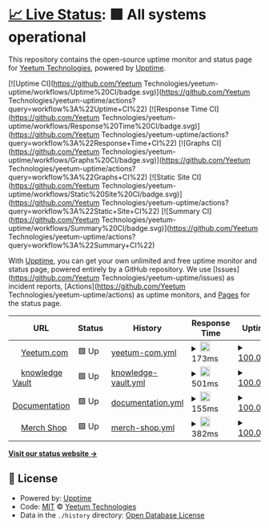 # [📈 Live Status](https://status.yeetum.com): <!--live status--> **🟩 All systems operational**

This repository contains the open-source uptime monitor and status page for [Yeetum Technologies](https://status.yeetum.com), powered by [Upptime](https://github.com/upptime/upptime).

[![Uptime CI](https://github.com/Yeetum Technologies/yeetum-uptime/workflows/Uptime%20CI/badge.svg)](https://github.com/Yeetum Technologies/yeetum-uptime/actions?query=workflow%3A%22Uptime+CI%22)
[![Response Time CI](https://github.com/Yeetum Technologies/yeetum-uptime/workflows/Response%20Time%20CI/badge.svg)](https://github.com/Yeetum Technologies/yeetum-uptime/actions?query=workflow%3A%22Response+Time+CI%22)
[![Graphs CI](https://github.com/Yeetum Technologies/yeetum-uptime/workflows/Graphs%20CI/badge.svg)](https://github.com/Yeetum Technologies/yeetum-uptime/actions?query=workflow%3A%22Graphs+CI%22)
[![Static Site CI](https://github.com/Yeetum Technologies/yeetum-uptime/workflows/Static%20Site%20CI/badge.svg)](https://github.com/Yeetum Technologies/yeetum-uptime/actions?query=workflow%3A%22Static+Site+CI%22)
[![Summary CI](https://github.com/Yeetum Technologies/yeetum-uptime/workflows/Summary%20CI/badge.svg)](https://github.com/Yeetum Technologies/yeetum-uptime/actions?query=workflow%3A%22Summary+CI%22)

With [Upptime](https://upptime.js.org), you can get your own unlimited and free uptime monitor and status page, powered entirely by a GitHub repository. We use [Issues](https://github.com/Yeetum Technologies/yeetum-uptime/issues) as incident reports, [Actions](https://github.com/Yeetum Technologies/yeetum-uptime/actions) as uptime monitors, and [Pages](https://status.yeetum.com) for the status page.

<!--start: status pages-->
<!-- This summary is generated by Upptime (https://github.com/upptime/upptime) -->
<!-- Do not edit this manually, your changes will be overwritten -->
<!-- prettier-ignore -->
| URL | Status | History | Response Time | Uptime |
| --- | ------ | ------- | ------------- | ------ |
| <img alt="" src="https://favicons.githubusercontent.com/yeetum.com" height="13"> [Yeetum.com](https://yeetum.com) | 🟩 Up | [yeetum-com.yml](https://github.com/Yeetum/yeetum-uptime/commits/HEAD/history/yeetum-com.yml) | <details><summary><img alt="Response time graph" src="./graphs/yeetum-com/response-time-week.png" height="20"> 173ms</summary><br><a href="https://status.yeetum.com/history/yeetum-com"><img alt="Response time 168" src="https://img.shields.io/endpoint?url=https%3A%2F%2Fraw.githubusercontent.com%2FYeetum%2Fyeetum-uptime%2FHEAD%2Fapi%2Fyeetum-com%2Fresponse-time.json"></a><br><a href="https://status.yeetum.com/history/yeetum-com"><img alt="24-hour response time 98" src="https://img.shields.io/endpoint?url=https%3A%2F%2Fraw.githubusercontent.com%2FYeetum%2Fyeetum-uptime%2FHEAD%2Fapi%2Fyeetum-com%2Fresponse-time-day.json"></a><br><a href="https://status.yeetum.com/history/yeetum-com"><img alt="7-day response time 173" src="https://img.shields.io/endpoint?url=https%3A%2F%2Fraw.githubusercontent.com%2FYeetum%2Fyeetum-uptime%2FHEAD%2Fapi%2Fyeetum-com%2Fresponse-time-week.json"></a><br><a href="https://status.yeetum.com/history/yeetum-com"><img alt="30-day response time 176" src="https://img.shields.io/endpoint?url=https%3A%2F%2Fraw.githubusercontent.com%2FYeetum%2Fyeetum-uptime%2FHEAD%2Fapi%2Fyeetum-com%2Fresponse-time-month.json"></a><br><a href="https://status.yeetum.com/history/yeetum-com"><img alt="1-year response time 168" src="https://img.shields.io/endpoint?url=https%3A%2F%2Fraw.githubusercontent.com%2FYeetum%2Fyeetum-uptime%2FHEAD%2Fapi%2Fyeetum-com%2Fresponse-time-year.json"></a></details> | <details><summary><a href="https://status.yeetum.com/history/yeetum-com">100.00%</a></summary><a href="https://status.yeetum.com/history/yeetum-com"><img alt="All-time uptime 100.00%" src="https://img.shields.io/endpoint?url=https%3A%2F%2Fraw.githubusercontent.com%2FYeetum%2Fyeetum-uptime%2FHEAD%2Fapi%2Fyeetum-com%2Fuptime.json"></a><br><a href="https://status.yeetum.com/history/yeetum-com"><img alt="24-hour uptime 100.00%" src="https://img.shields.io/endpoint?url=https%3A%2F%2Fraw.githubusercontent.com%2FYeetum%2Fyeetum-uptime%2FHEAD%2Fapi%2Fyeetum-com%2Fuptime-day.json"></a><br><a href="https://status.yeetum.com/history/yeetum-com"><img alt="7-day uptime 100.00%" src="https://img.shields.io/endpoint?url=https%3A%2F%2Fraw.githubusercontent.com%2FYeetum%2Fyeetum-uptime%2FHEAD%2Fapi%2Fyeetum-com%2Fuptime-week.json"></a><br><a href="https://status.yeetum.com/history/yeetum-com"><img alt="30-day uptime 100.00%" src="https://img.shields.io/endpoint?url=https%3A%2F%2Fraw.githubusercontent.com%2FYeetum%2Fyeetum-uptime%2FHEAD%2Fapi%2Fyeetum-com%2Fuptime-month.json"></a><br><a href="https://status.yeetum.com/history/yeetum-com"><img alt="1-year uptime 100.00%" src="https://img.shields.io/endpoint?url=https%3A%2F%2Fraw.githubusercontent.com%2FYeetum%2Fyeetum-uptime%2FHEAD%2Fapi%2Fyeetum-com%2Fuptime-year.json"></a></details>
| <img alt="" src="https://favicons.githubusercontent.com/vault.yeetum.com" height="13"> [knowledge Vault](https://vault.yeetum.com) | 🟩 Up | [knowledge-vault.yml](https://github.com/Yeetum/yeetum-uptime/commits/HEAD/history/knowledge-vault.yml) | <details><summary><img alt="Response time graph" src="./graphs/knowledge-vault/response-time-week.png" height="20"> 501ms</summary><br><a href="https://status.yeetum.com/history/knowledge-vault"><img alt="Response time 472" src="https://img.shields.io/endpoint?url=https%3A%2F%2Fraw.githubusercontent.com%2FYeetum%2Fyeetum-uptime%2FHEAD%2Fapi%2Fknowledge-vault%2Fresponse-time.json"></a><br><a href="https://status.yeetum.com/history/knowledge-vault"><img alt="24-hour response time 517" src="https://img.shields.io/endpoint?url=https%3A%2F%2Fraw.githubusercontent.com%2FYeetum%2Fyeetum-uptime%2FHEAD%2Fapi%2Fknowledge-vault%2Fresponse-time-day.json"></a><br><a href="https://status.yeetum.com/history/knowledge-vault"><img alt="7-day response time 501" src="https://img.shields.io/endpoint?url=https%3A%2F%2Fraw.githubusercontent.com%2FYeetum%2Fyeetum-uptime%2FHEAD%2Fapi%2Fknowledge-vault%2Fresponse-time-week.json"></a><br><a href="https://status.yeetum.com/history/knowledge-vault"><img alt="30-day response time 472" src="https://img.shields.io/endpoint?url=https%3A%2F%2Fraw.githubusercontent.com%2FYeetum%2Fyeetum-uptime%2FHEAD%2Fapi%2Fknowledge-vault%2Fresponse-time-month.json"></a><br><a href="https://status.yeetum.com/history/knowledge-vault"><img alt="1-year response time 472" src="https://img.shields.io/endpoint?url=https%3A%2F%2Fraw.githubusercontent.com%2FYeetum%2Fyeetum-uptime%2FHEAD%2Fapi%2Fknowledge-vault%2Fresponse-time-year.json"></a></details> | <details><summary><a href="https://status.yeetum.com/history/knowledge-vault">100.00%</a></summary><a href="https://status.yeetum.com/history/knowledge-vault"><img alt="All-time uptime 99.95%" src="https://img.shields.io/endpoint?url=https%3A%2F%2Fraw.githubusercontent.com%2FYeetum%2Fyeetum-uptime%2FHEAD%2Fapi%2Fknowledge-vault%2Fuptime.json"></a><br><a href="https://status.yeetum.com/history/knowledge-vault"><img alt="24-hour uptime 100.00%" src="https://img.shields.io/endpoint?url=https%3A%2F%2Fraw.githubusercontent.com%2FYeetum%2Fyeetum-uptime%2FHEAD%2Fapi%2Fknowledge-vault%2Fuptime-day.json"></a><br><a href="https://status.yeetum.com/history/knowledge-vault"><img alt="7-day uptime 100.00%" src="https://img.shields.io/endpoint?url=https%3A%2F%2Fraw.githubusercontent.com%2FYeetum%2Fyeetum-uptime%2FHEAD%2Fapi%2Fknowledge-vault%2Fuptime-week.json"></a><br><a href="https://status.yeetum.com/history/knowledge-vault"><img alt="30-day uptime 99.95%" src="https://img.shields.io/endpoint?url=https%3A%2F%2Fraw.githubusercontent.com%2FYeetum%2Fyeetum-uptime%2FHEAD%2Fapi%2Fknowledge-vault%2Fuptime-month.json"></a><br><a href="https://status.yeetum.com/history/knowledge-vault"><img alt="1-year uptime 99.95%" src="https://img.shields.io/endpoint?url=https%3A%2F%2Fraw.githubusercontent.com%2FYeetum%2Fyeetum-uptime%2FHEAD%2Fapi%2Fknowledge-vault%2Fuptime-year.json"></a></details>
| <img alt="" src="https://favicons.githubusercontent.com/docs.yeetum.com" height="13"> [Documentation](https://docs.yeetum.com) | 🟩 Up | [documentation.yml](https://github.com/Yeetum/yeetum-uptime/commits/HEAD/history/documentation.yml) | <details><summary><img alt="Response time graph" src="./graphs/documentation/response-time-week.png" height="20"> 155ms</summary><br><a href="https://status.yeetum.com/history/documentation"><img alt="Response time 120" src="https://img.shields.io/endpoint?url=https%3A%2F%2Fraw.githubusercontent.com%2FYeetum%2Fyeetum-uptime%2FHEAD%2Fapi%2Fdocumentation%2Fresponse-time.json"></a><br><a href="https://status.yeetum.com/history/documentation"><img alt="24-hour response time 181" src="https://img.shields.io/endpoint?url=https%3A%2F%2Fraw.githubusercontent.com%2FYeetum%2Fyeetum-uptime%2FHEAD%2Fapi%2Fdocumentation%2Fresponse-time-day.json"></a><br><a href="https://status.yeetum.com/history/documentation"><img alt="7-day response time 155" src="https://img.shields.io/endpoint?url=https%3A%2F%2Fraw.githubusercontent.com%2FYeetum%2Fyeetum-uptime%2FHEAD%2Fapi%2Fdocumentation%2Fresponse-time-week.json"></a><br><a href="https://status.yeetum.com/history/documentation"><img alt="30-day response time 120" src="https://img.shields.io/endpoint?url=https%3A%2F%2Fraw.githubusercontent.com%2FYeetum%2Fyeetum-uptime%2FHEAD%2Fapi%2Fdocumentation%2Fresponse-time-month.json"></a><br><a href="https://status.yeetum.com/history/documentation"><img alt="1-year response time 120" src="https://img.shields.io/endpoint?url=https%3A%2F%2Fraw.githubusercontent.com%2FYeetum%2Fyeetum-uptime%2FHEAD%2Fapi%2Fdocumentation%2Fresponse-time-year.json"></a></details> | <details><summary><a href="https://status.yeetum.com/history/documentation">100.00%</a></summary><a href="https://status.yeetum.com/history/documentation"><img alt="All-time uptime 100.00%" src="https://img.shields.io/endpoint?url=https%3A%2F%2Fraw.githubusercontent.com%2FYeetum%2Fyeetum-uptime%2FHEAD%2Fapi%2Fdocumentation%2Fuptime.json"></a><br><a href="https://status.yeetum.com/history/documentation"><img alt="24-hour uptime 100.00%" src="https://img.shields.io/endpoint?url=https%3A%2F%2Fraw.githubusercontent.com%2FYeetum%2Fyeetum-uptime%2FHEAD%2Fapi%2Fdocumentation%2Fuptime-day.json"></a><br><a href="https://status.yeetum.com/history/documentation"><img alt="7-day uptime 100.00%" src="https://img.shields.io/endpoint?url=https%3A%2F%2Fraw.githubusercontent.com%2FYeetum%2Fyeetum-uptime%2FHEAD%2Fapi%2Fdocumentation%2Fuptime-week.json"></a><br><a href="https://status.yeetum.com/history/documentation"><img alt="30-day uptime 100.00%" src="https://img.shields.io/endpoint?url=https%3A%2F%2Fraw.githubusercontent.com%2FYeetum%2Fyeetum-uptime%2FHEAD%2Fapi%2Fdocumentation%2Fuptime-month.json"></a><br><a href="https://status.yeetum.com/history/documentation"><img alt="1-year uptime 100.00%" src="https://img.shields.io/endpoint?url=https%3A%2F%2Fraw.githubusercontent.com%2FYeetum%2Fyeetum-uptime%2FHEAD%2Fapi%2Fdocumentation%2Fuptime-year.json"></a></details>
| <img alt="" src="https://favicons.githubusercontent.com/shop.yeetum.com" height="13"> [Merch Shop](https://shop.yeetum.com) | 🟩 Up | [merch-shop.yml](https://github.com/Yeetum/yeetum-uptime/commits/HEAD/history/merch-shop.yml) | <details><summary><img alt="Response time graph" src="./graphs/merch-shop/response-time-week.png" height="20"> 382ms</summary><br><a href="https://status.yeetum.com/history/merch-shop"><img alt="Response time 221" src="https://img.shields.io/endpoint?url=https%3A%2F%2Fraw.githubusercontent.com%2FYeetum%2Fyeetum-uptime%2FHEAD%2Fapi%2Fmerch-shop%2Fresponse-time.json"></a><br><a href="https://status.yeetum.com/history/merch-shop"><img alt="24-hour response time 68" src="https://img.shields.io/endpoint?url=https%3A%2F%2Fraw.githubusercontent.com%2FYeetum%2Fyeetum-uptime%2FHEAD%2Fapi%2Fmerch-shop%2Fresponse-time-day.json"></a><br><a href="https://status.yeetum.com/history/merch-shop"><img alt="7-day response time 382" src="https://img.shields.io/endpoint?url=https%3A%2F%2Fraw.githubusercontent.com%2FYeetum%2Fyeetum-uptime%2FHEAD%2Fapi%2Fmerch-shop%2Fresponse-time-week.json"></a><br><a href="https://status.yeetum.com/history/merch-shop"><img alt="30-day response time 221" src="https://img.shields.io/endpoint?url=https%3A%2F%2Fraw.githubusercontent.com%2FYeetum%2Fyeetum-uptime%2FHEAD%2Fapi%2Fmerch-shop%2Fresponse-time-month.json"></a><br><a href="https://status.yeetum.com/history/merch-shop"><img alt="1-year response time 221" src="https://img.shields.io/endpoint?url=https%3A%2F%2Fraw.githubusercontent.com%2FYeetum%2Fyeetum-uptime%2FHEAD%2Fapi%2Fmerch-shop%2Fresponse-time-year.json"></a></details> | <details><summary><a href="https://status.yeetum.com/history/merch-shop">100.00%</a></summary><a href="https://status.yeetum.com/history/merch-shop"><img alt="All-time uptime 100.00%" src="https://img.shields.io/endpoint?url=https%3A%2F%2Fraw.githubusercontent.com%2FYeetum%2Fyeetum-uptime%2FHEAD%2Fapi%2Fmerch-shop%2Fuptime.json"></a><br><a href="https://status.yeetum.com/history/merch-shop"><img alt="24-hour uptime 100.00%" src="https://img.shields.io/endpoint?url=https%3A%2F%2Fraw.githubusercontent.com%2FYeetum%2Fyeetum-uptime%2FHEAD%2Fapi%2Fmerch-shop%2Fuptime-day.json"></a><br><a href="https://status.yeetum.com/history/merch-shop"><img alt="7-day uptime 100.00%" src="https://img.shields.io/endpoint?url=https%3A%2F%2Fraw.githubusercontent.com%2FYeetum%2Fyeetum-uptime%2FHEAD%2Fapi%2Fmerch-shop%2Fuptime-week.json"></a><br><a href="https://status.yeetum.com/history/merch-shop"><img alt="30-day uptime 100.00%" src="https://img.shields.io/endpoint?url=https%3A%2F%2Fraw.githubusercontent.com%2FYeetum%2Fyeetum-uptime%2FHEAD%2Fapi%2Fmerch-shop%2Fuptime-month.json"></a><br><a href="https://status.yeetum.com/history/merch-shop"><img alt="1-year uptime 100.00%" src="https://img.shields.io/endpoint?url=https%3A%2F%2Fraw.githubusercontent.com%2FYeetum%2Fyeetum-uptime%2FHEAD%2Fapi%2Fmerch-shop%2Fuptime-year.json"></a></details>

<!--end: status pages-->

[**Visit our status website →**](https://status.yeetum.com)

## 📄 License

- Powered by: [Upptime](https://github.com/upptime/upptime)
- Code: [MIT](./LICENSE) © [Yeetum Technologies](https://status.yeetum.com)
- Data in the `./history` directory: [Open Database License](https://opendatacommons.org/licenses/odbl/1-0/)
